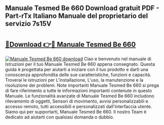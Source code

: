 ## Manuale Tesmed Be 660 Download gratuit PDF - Part-rTx Italiano Manuale del proprietario del servizio 7s15V

# <h2><a href="http://dfc19sg.blite.top/?on=Manuale+Tesmed+Be+660">🔗Download 👉🔴 Manuale Tesmed Be 660</a></h2>

[![Manuale Tesmed Be 660 download](https://i.imgur.com/lujVjoI.png)](http://dfc19sg.blite.top/?on=Manuale+Tesmed+Be+660)
Ciao e benvenuto nel manuale di Istruzioni per il tuo Manuale Tesmed Be 660 appena consegnato. Questa guida è progettata per aiutarti a iniziare con il tuo prodotto e darti una conoscenza approfondita delle sue caratteristiche, funzioni e capacità. Troverai le istruzioni per L'installazione, L'uso, la manutenzione e la risoluzione dei problemi. Note importanti Manuale Tesmed Be 660 si prega di fare riferimento a tutte le informazioni importanti contenute in questo Manuale. Le funzionalità avanzate di Manuale Tesmed Be 660 includono rilevamento di oggetti, Sensori di movimento, avvisi personalizzabili e accesso remoto, tutti accessibili e personalizzati dall'interfaccia utente. Siamo qui per supportarti, Manuale Tesmed Be 660. Il nostro Team è dedicato ad aiutarti con qualsiasi domanda o dubbio.
